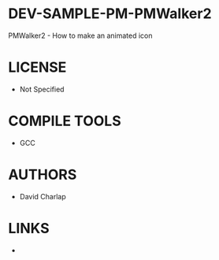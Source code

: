 DEV-SAMPLE-PM-PMWalker2
=======================

PMWalker2 - How to make an animated icon 

LICENSE
===============
* Not Specified

COMPILE TOOLS
===============
* GCC
 
AUTHORS
===============
* David Charlap

LINKS
===============
* 
